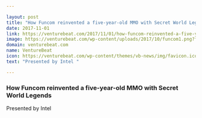 ```yaml
---

layout: post
title: "How Funcom reinvented a five-year-old MMO with Secret World Legends"
date: 2017-11-01
link: https://venturebeat.com/2017/11/01/how-funcom-reinvented-a-five-year-old-mmo-with-secret-world-legends/
image: https://venturebeat.com/wp-content/uploads/2017/10/funcom1.png?fit=482%2C271&strip=all
domain: venturebeat.com
name: VentureBeat
icon: https://venturebeat.com/wp-content/themes/vb-news/img/favicon.ico
text: "Presented by Intel "

---
```


### How Funcom reinvented a five-year-old MMO with Secret World Legends

Presented by Intel 